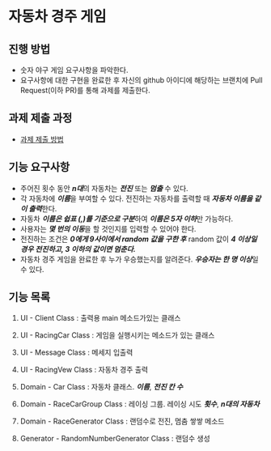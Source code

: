 # 자동차 경주 게임
## 진행 방법
* 숫자 야구 게임 요구사항을 파악한다.
* 요구사항에 대한 구현을 완료한 후 자신의 github 아이디에 해당하는 브랜치에 Pull Request(이하 PR)를 통해 과제를 제출한다.

## 과제 제출 과정
* [과제 제출 방법](https://github.com/next-step/nextstep-docs/tree/master/precourse)

## 기능 요구사항
- 주어진 횟수 동안 ***n대***의 자동차는 ***전진*** 또는 ***멈출*** 수 있다.
- 각 자동차에 ***이름***을 부여할 수 있다. 전진하는 자동차를 출력할 때 ***자동차 이름을 같이 출력***한다.
- 자동차 ***이름은 쉽표 (,)를 기준으로 구분***하여 ***이름은 5자 이하***만 가능하다.
- 사용자는 ***몇 번의 이동***을 할 것인지를 입력할 수 있어야 한다.
- 전진하는 조건은 ***0에게 9사이에서 random 값을 구한 후*** random 값이 ***4 이상일 경우 전진하고, 3 이하의 값이면 멈춘다.***
- 자동차 경주 게임을 완료한 후 누가 우승했는지를 알려준다. ***우승자는 한 명 이상***일 수 있다.

## 기능 목록
1. UI - Client Class
    : 출력용 main 메소드가있는 클래스
   
2. UI - RacingCar Class
    : 게임을 실행시키는 메소드가 있는 클래스
   
3. UI - Message Class
    : 메세지 입출력
   
4. UI - RacingVew Class
    : 자동차 경주 출력
   
5. Domain - Car Class
    : 자동차 클래스. ***이름***, ***전진 칸 수***
   
6. Domain - RaceCarGroup Class
    : 레이싱 그룹. 레이싱 시도 ***횟수***, ***n대의 자동차***
   
7. Domain - RaceGenerator Class
    : 랜덤수로 전진, 멈춤 쌓쌓 메소드

8. Generator - RandomNumberGenerator Class
    : 랜덤수 생성

